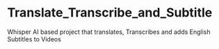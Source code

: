 # Translate_Transcribe_and_Subtitle
Whisper AI based project that translates, Transcribes and adds English Subtitles to Videos
